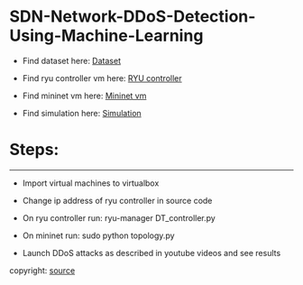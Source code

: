 # SDN-Network-DDoS-Detection-Using-Machine-Learning

* Find dataset here:
[Dataset](https://drive.google.com/file/d/1N2QLDPb90XOdxcuQ_Fb7ZSVOG4J3w_zY/view?usp%253Dsharing)

* Find ryu controller vm here:
[RYU controller](https://drive.google.com/file/d/1_5PQWBsQcVnxtzwhUMzP-w2mR9MZrG6S/view?usp%253Dsharing)

* Find mininet vm here:
[Mininet vm](https://drive.google.com/file/d/1H7Hs-yruNQKMDmcdgHJGHIDtopPNFAvH/view?usp%253Dsharing)

* Find simulation here:
[Simulation](https://www.youtube.com/playlist?list%253DPLpbzVrYIIhHaLQEtiVtYhNlZnyV5mb5vp)


# Steps:
_______________________________________________________________________

* Import virtual machines to virtualbox 

* Change ip address of ryu controller in source code 

* On ryu controller run: ryu-manager DT_controller.py  

* On mininet run: sudo python topology.py  

* Launch DDoS attacks as described in youtube videos and see results


copyright: [source](https://github.com/dz43developer/sdn-network-ddos-detection-using-machine-learning/tree/master)